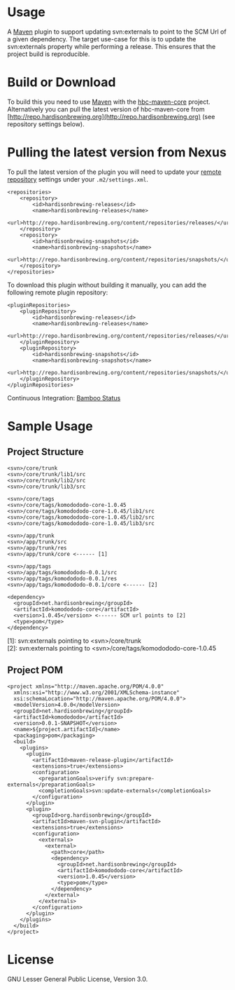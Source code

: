 # Usage
A [Maven](http://maven.apache.org/download.html) plugin to support updating svn:externals to point to the SCM Url of a given dependency. The target use-case for this is to update the svn:externals property while performing a release. This ensures that the project build is reproducible.

# Build or Download
To build this you need to use [Maven](http://maven.apache.org/download.html) with the [hbc-maven-core](https://github.com/hardisonbrewing/hbc-maven-core) project. Alternatively you can pull the latest version of hbc-maven-core from [http://repo.hardisonbrewing.org](http://repo.hardisonbrewing.org) (see repository settings below).

# Pulling the latest version from Nexus
To pull the latest version of the plugin you will need to update your [remote repository](http://maven.apache.org/guides/introduction/introduction-to-repositories.html) settings under your `.m2/settings.xml`.

	<repositories>
		<repository>
			<id>hardisonbrewing-releases</id>
			<name>hardisonbrewing-releases</name>
			<url>http://repo.hardisonbrewing.org/content/repositories/releases/</url>
		</repository>
		<repository>
			<id>hardisonbrewing-snapshots</id>
			<name>hardisonbrewing-snapshots</name>
			<url>http://repo.hardisonbrewing.org/content/repositories/snapshots/</url>
		</repository>
	</repositories>

To download this plugin without building it manually, you can add the following remote plugin repository:

	<pluginRepositories>
		<pluginRepository>
			<id>hardisonbrewing-releases</id>
			<name>hardisonbrewing-releases</name>
			<url>http://repo.hardisonbrewing.org/content/repositories/releases/</url>
		</pluginRepository>
		<pluginRepository>
			<id>hardisonbrewing-snapshots</id>
			<name>hardisonbrewing-snapshots</name>
			<url>http://repo.hardisonbrewing.org/content/repositories/snapshots/</url>
		</pluginRepository>
	</pluginRepositories>

Continuous Integration: [Bamboo Status](http://bamboo.hardisonbrewing.org/browse/MVN-SVN)

# Sample Usage

## Project Structure

	<svn>/core/trunk
	<svn>/core/trunk/lib1/src
	<svn>/core/trunk/lib2/src
	<svn>/core/trunk/lib3/src
	
	<svn>/core/tags
	<svn>/core/tags/komodododo-core-1.0.45
	<svn>/core/tags/komodododo-core-1.0.45/lib1/src
	<svn>/core/tags/komodododo-core-1.0.45/lib2/src
	<svn>/core/tags/komodododo-core-1.0.45/lib3/src
	
	<svn>/app/trunk
	<svn>/app/trunk/src
	<svn>/app/trunk/res
	<svn>/app/trunk/core <------ [1]
	
	<svn>/app/tags
	<svn>/app/tags/komodododo-0.0.1/src
	<svn>/app/tags/komodododo-0.0.1/res
	<svn>/app/tags/komodododo-0.0.1/core <------ [2]
	
	<dependency>
	  <groupId>net.hardisonbrewing</groupId>
	  <artifactId>komodododo-core</artifactId>
	  <version>1.0.45</version> <------ SCM url points to [2]
	  <type>pom</type>
	</dependency>

\[1\]: svn:externals pointing to \<svn\>/core/trunk  
\[2\]: svn:externals pointing to \<svn\>/core/tags/komodododo-core-1.0.45

## Project POM

	<project xmlns="http://maven.apache.org/POM/4.0.0"
	  xmlns:xsi="http://www.w3.org/2001/XMLSchema-instance"
	  xsi:schemaLocation="http://maven.apache.org/POM/4.0.0">
	  <modelVersion>4.0.0</modelVersion>
	  <groupId>net.hardisonbrewing</groupId>
	  <artifactId>komodododo</artifactId>
	  <version>0.0.1-SNAPSHOT</version>
	  <name>${project.artifactId}</name>
	  <packaging>pom</packaging>
	  <build>
	    <plugins>
	      <plugin>
	        <artifactId>maven-release-plugin</artifactId>
	        <extensions>true</extensions>
	        <configuration>
	          <preparationGoals>verify svn:prepare-externals</preparationGoals>
	          <completionGoals>svn:update-externals</completionGoals>
	        </configuration>
	      </plugin>
	      <plugin>
	        <groupId>org.hardisonbrewing</groupId>
	        <artifactId>maven-svn-plugin</artifactId>
	        <extensions>true</extensions>
	        <configuration>
	          <externals>
	            <external>
	              <path>core</path>
	              <dependency>
	                <groupId>net.hardisonbrewing</groupId>
	                <artifactId>komodododo-core</artifactId>
	                <version>1.0.45</version>
	                <type>pom</type>
	              </dependency>
	            </external>
	          </externals>
	        </configuration>
	      </plugin>
	    </plugins>
	  </build>
	</project>

# License
GNU Lesser General Public License, Version 3.0.
